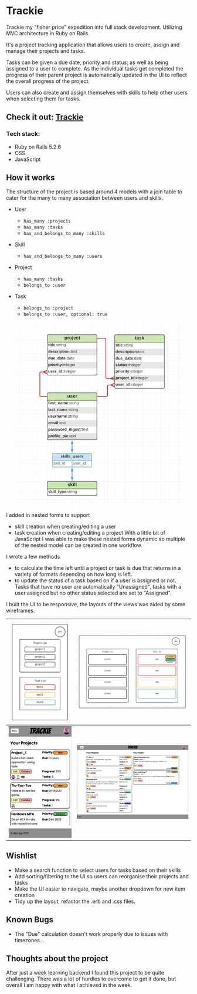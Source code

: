 # Trackie

Trackie my "fisher price" expedition into full stack development. Utilizing MVC architecture in Ruby on Rails.

It's a project tracking application that allows users to create, assign and manage their projects and tasks.

Tasks can be given a due date, priority and status; as well as being assigned to a user to complete.
As the individual tasks get completed the progress of their parent project is automatically updated in the UI to reflect the overall progress of the project.

Users can also create and assign themselves with skills to help other users when selecting them for tasks.

## Check it out: [Trackie](https://dy-trackie.herokuapp.com/)
### Tech stack:
- Ruby on Rails 5.2.6
- CSS
- JavaScript

## How it works
The structure of the project is based around 4 models with a join table to cater for the many to many association between users and skills.

- User
  - `has_many :projects`
  - `has_many :tasks`
  - `has_and_belongs_to_many :skills` 
- Skill
  - `has_and_belongs_to_many :users`
- Project
  - `has_many :tasks`
  - `belongs_to :user`
- Task
  - `belongs_to :project` 
  - `belongs_to :user, optional: true`
  
  ![Associations Diagram](/associations.png)

I added in nested forms to support
  - skill creation when creating/editing a user
  - task creation when creating/editing a project
With a little bit of JavaScript I was able to make these nested forms dynamic so multiple of the nested model can be created in one workflow.

I wrote a few methods
- to calculate the time left until a project or task is due that returns in a variety of formats depending on how long is left.
- to update the status of a task based on if a user is assigned or not. Tasks that have no user are automatically "Unassigned", tasks with a user assigned but no other status selected are set to "Assigned".

I built the UI to be responsive, the layouts of the views was aided by some wireframes.

  ![Mobile](/wireframe-phone.png)|  ![Desktop](/wireframe-desktop.png) 
  -|-
  ![Mobile](mobile.png)|  ![Desktop](desktop.png) 

## Wishlist
- Make a search function to select users for tasks based on their skills
- Add sorting/filtering to the UI so users can reorganise their projects and tasks
- Make the UI easier to navigate, maybe another dropdown for new item creation
- Tidy up the layout, refactor the .erb and .css files.
## Known Bugs
- The "Due" calculation doesn't work properly due to issues with timezones...

## Thoughts about the project
After just a week learning backend I found this project to be quite challenging. There was a lot of hurdles to overcome to get it done, but overall I am happy with what I achieved in the week. 

